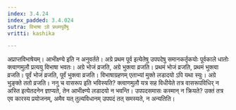 ```yaml
---
index: 3.4.24
index_padded: 3.4.024
sutra: विभाषा ऽग्रे प्रथमपूर्वेषु
vritti: kashika

---
```

अप्राप्तविभाषेयम्। आभीक्ष्ण्ये इति न अनुवर्तते। अग्रे प्रथम पूर्व इत्येतेषु उपपदेषु समानकर्तृकयोः पूर्वकाले धातोः क्त्वाणमुलौ प्रत्ययु विभाषा भवतः। अग्रे भोजं व्रजति, अग्रे भुक्त्वा व्रजति। प्रथमं भोजं व्रजति, प्रथमं भुक्त्वा व्रजति। पूर्वं भोजं व्रजति, पूर्वं भुक्त्वा व्रजति। विभाषाग्रहणम् एताभ्यां मुक्ते लडादयो ऽपि यथा स्युः। अग्रे भुङ्क्ते ततो व्रजति। ननु च वासरूप इति भविस्यति? क्त्वाणमुलौ यत्र सह विधीयेते तत्र वासरूपविधिर् न अस्ति इत्येतदनेन ज्ञाप्यते, तेन आभीक्ष्ण्ये लडादयो न भवन्ति। उपपदसमासः कस्मान् न क्रियते? उक्तं तत्र एव कारस्य प्रयोजनम्, अमैव यत् तुल्यविधानम् उपपदं तत् समस्यते, न अन्यतिति।